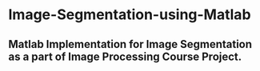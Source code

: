 # Image-Segmentation-using-Matlab
<h2>Matlab Implementation for Image Segmentation as a part of Image Processing Course Project.</h2>
